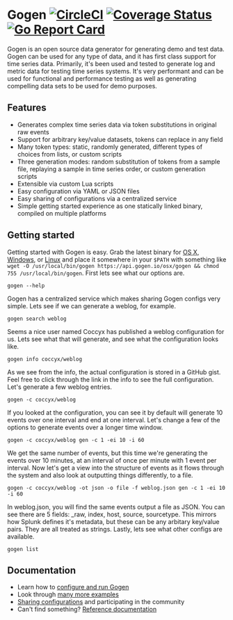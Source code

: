 # Gogen [![CircleCI](https://img.shields.io/circleci/project/github/RedSparr0w/node-csgo-parser.svg)](https://github.com/coccyx/gogen) [![Coverage Status](https://coveralls.io/repos/github/coccyx/gogen/badge.svg?branch=master)](https://coveralls.io/github/coccyx/gogen?branch=master) [![Go Report Card](https://goreportcard.com/badge/github.com/coccyx/gogen)](https://goreportcard.com/report/github.com/coccyx/gogen) 

Gogen is an open source data generator for generating demo and test data.  Gogen can be used for any type of data, 
and it has first class support for time series data.  Primarily, it's been used and tested to generate log and metric data 
for testing time series systems.  It's very performant and can be used for functional and performance testing as well 
as generating compelling data sets to be used for demo purposes.

## Features

* Generates complex time series data via token substitutions in original raw events
* Support for arbitrary key/value datasets, tokens can replace in any field
* Many token types: static, randomly generated, different types of choices from lists, or custom scripts
* Three generation modes: random substitution of tokens from a sample file, replaying a sample in time series order, or custom generation scripts
* Extensible via custom Lua scripts
* Easy configuration via YAML or JSON files
* Easy sharing of configurations via a centralized service
* Simple getting started experience as one statically linked binary, compiled on multiple platforms

## Getting started

Getting started with Gogen is easy.  Grab the latest binary for [OS X](https://api.gogen.io/osx/gogen), [Windows](https://api.gogen.io/windows/gogen.exe), 
or [Linux](https://api.gogen.io/linux/gogen) and place it somewhere in your `$PATH` with something like `wget -O /usr/local/bin/gogen https://api.gogen.io/osx/gogen && chmod 755 /usr/local/bin/gogen`. 
First lets see what our options are.

    gogen --help

Gogen has a centralized service which makes sharing Gogen configs very simple.  Lets see if we can generate a weblog, for example.

    gogen search weblog

Seems a nice user named Coccyx has published a weblog configuration for us.  Lets see what that will generate, and see what the configuration looks like.

    gogen info coccyx/weblog

As we see from the info, the actual configuration is stored in a GitHub gist.  Feel free to click through the link in the info to see the full configuration. 
Let's generate a few weblog entries.

    gogen -c coccyx/weblog

If you looked at the configuration, you can see it by default will generate 10 events over one interval and end at one interval.  Let's change a few 
of the options to generate events over a longer time window.

    gogen -c coccyx/weblog gen -c 1 -ei 10 -i 60

We get the same number of events, but this time we're generating the events over 10 minutes, at an interval of once per minute with 1 event per interval. 
Now let's get a view into the structure of events as it flows through the system and also look at outputting things differently, to a file.

    gogen -c coccyx/weblog -ot json -o file -f weblog.json gen -c 1 -ei 10 -i 60

In weblog.json, you will find the same events output a file as JSON.  You can see there are 5 fields: _raw, index, host, source, sourcetype.  This mirrors 
how Splunk defines it's metadata, but these can be any arbitary key/value pairs.  They are all treated as strings.  Lastly, lets see what other configs are available.

    gogen list

## Documentation


* Learn how to [configure and run Gogen](README/Tutorial.md)
* Look through [many more examples](README/Examples.md)
* [Sharing configurations](README/Sharing.md) and participating in the community
* Can't find something?  [Reference documentation](README/Reference.md)